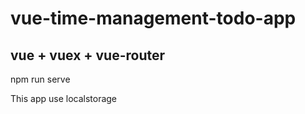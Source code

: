 # vue-time-management-todo-app

## vue + vuex + vue-router

npm run serve<br>

This app use localstorage

